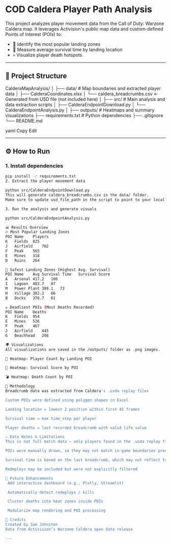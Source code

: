 # COD Caldera Player Path Analysis

This project analyzes player movement data from the Call of Duty: Warzone Caldera map. It leverages Activision's public map data and custom-defined Points of Interest (POIs) to:

- 📍 Identify the most popular landing zones  
- 🧠 Measure average survival time by landing location  
- 💀 Visualize player death hotspots  

---

## 📁 Project Structure

CalderaMapAnalysis/
│
├── data/ # Map boundaries and extracted player data
│ ├── CalderaCoordinates.xlsx
│ └── caldera_breadcrumbs.csv ← Generated from USD file (not included here)
│
├── src/ # Main analysis and data extraction scripts
│ ├── CalderaEndpointDownload.py
│ └── CalderaEndpointAnalysis.py
│
├── outputs/ # Heatmaps and summary visualizations
├── requirements.txt # Python dependencies
├── .gitignore
└── README.md

yaml
Copy
Edit

---

## ⚙️ How to Run

### 1. Install dependencies

```bash
pip install -r requirements.txt
2. Extract the player movement data

python src/CalderaEndpointDownload.py
This will generate caldera_breadcrumbs.csv in the data/ folder.
Make sure to update usd_file_path in the script to point to your local .usda file.

3. Run the analysis and generate visuals

python src/CalderaEndpointAnalysis.py

📊 Results Overview
🔥 Most Popular Landing Zones
POI	Name	Players
K	Fields	825
J	Airfield	702
F	Peak	565
E	Mines	318
D	Ruins	264

🧠 Safest Landing Zones (Highest Avg. Survival)
POI	Name	Avg Survival Time	Survival Score
A	Arsenal	417.2	100
I	Lagoon	403.7	87
M	Power Plant	389.1	73
H	Village	382.2	66
B	Docks	376.7	61

☠️ Deadliest POIs (Most Deaths Recorded)
POI	Name	Deaths
K	Fields	954
E	Mines	526
F	Peak	467
J	Airfield	445
G	Beachhead	208

🌍 Visualizations
All visualizations are saved in the /outputs/ folder as .png images.

🔺 Heatmap: Player Count by Landing POI

🎯 Heatmap: Survival Score by POI

💣 Heatmap: Death Count by POI

🧪 Methodology
Breadcrumb data was extracted from Caldera's .usda replay files

Custom POIs were defined using polygon shapes in Excel

Landing location = lowest Z position within first 45 frames

Survival time = max time_step per player

Player deaths = last recorded breadcrumb with valid life value

⚠️ Data Notes & Limitations
This is not full match data – only players found in the .usda replay files

POIs were manually drawn, so they may not match in-game boundaries precisely

Survival time is based on the last breadcrumb, which may not reflect true death time

Redeploys may be included but were not explicitly filtered

🚧 Future Enhancements
 Add interactive dashboard (e.g., Plotly, Streamlit)

 Automatically detect redeploys / kills

 Cluster deaths into heat zones inside POIs

 Modularize map rendering and POI processing

🙌 Credits
Created by Sam Johnston
Data from Activision’s Warzone Caldera open data release

---
